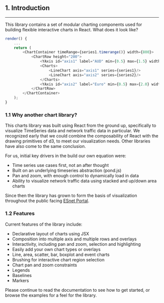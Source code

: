 
## 1. Introduction

---

This library contains a set of modular charting components used for building flexible interactive charts in React. What does it look like?

```js
render() {
    ...
    return (
        <ChartContainer timeRange={series1.timerange()} width={800}>
            <ChartRow height="200">
                <YAxis id="axis1" label="AUD" min={0.5} max={1.5} width="60" />
                <Charts>
                    <LineChart axis="axis1" series={series1}/>
                    <LineChart axis="axis2" series={series2}/>
                </Charts>
                <YAxis id="axis2" label="Euro" min={0.5} max={2.0} width="80"/>
            </ChartRow>
        </ChartContainer>
    );
}
```

### 1.1 Why another chart library?

This charts library was built using React from the ground up, specifically to visualize TimeSeries data and network traffic data in particular. We recognized early that we could combine the composability of React with the drawing primitives of d3, to meet our visualization needs. Other libraries have also come to the same conclusion.

For us, initial key drivers in the build our own equation were:

 * Time series use cases first, not an after thought
 * Built on an underlying timeseries abstraction (pond.js)
 * Pan and zoom, with enough control to dynamically load in data
 * Ability to visualize network traffic data using stacked and up/down area charts

Since then the library has grown to form the basis of visualization throughout the public facing [ESnet Portal](http://my.es.net).

### 1.2 Features

Current features of the library include:

 * Declarative layout of charts using JSX
 * Composition into multiple axis and multiple rows and overlays
 * Interactivity, including pan and zoom, selection and highlighting
 * Easily add your own chart types or overlays
 * Line, area, scatter, bar, boxplot and event charts
 * Brushing for interactive chart region selection
 * Chart pan and zoom constraints
 * Legends
 * Baselines
 * Markers

Please continue to read the documentation to see how to get started, or browse the examples for a feel for the library.

